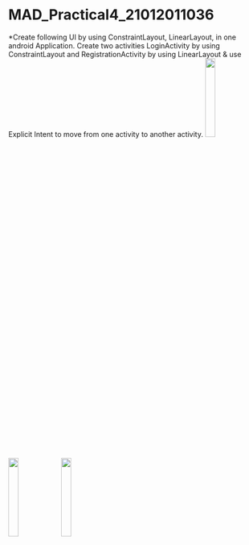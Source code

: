 # MAD_Practical4_21012011036
*Create following UI by using ConstraintLayout, LinearLayout, in one android Application. Create two activities LoginActivity by using ConstraintLayout and RegistrationActivity by using LinearLayout & use Explicit Intent to move from one activity to another activity.
<img src="https://github.com/Krishna7249/MAD_Practical4_21012011036/assets/98690735/ab1b2d0e-dcc3-49d5-b5e7-02747fed0ee1" width=20% height=20%>

<img src="https://github.com/Krishna7249/MAD_Practical4_21012011036/assets/98690735/f416f1a2-656e-4239-a931-debfe31f58d1" width=20% height=20%>

<img src="https://github.com/Krishna7249/MAD_Practical4_21012011036/assets/98690735/2485e06f-9ecb-4853-a650-42130858dae7" width=20% height=20%>
